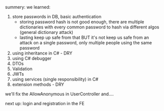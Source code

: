 summery:
we learned: 
1. store passwords in DB, basic authentication
    * storing password hash is not good enough, there are multiple dictionaries with every common password to hash via different algos (general dictionary attack)
    * lasting keep up safe from that BUT it's not keep us safe from an attack on a single password, only multiple people using the same password
2. using inheritance in C# - DRY
3. using C# debugger
4. DTOs
5. Validation
6. JWTs
7. using services (single responsibility) in C# 
8. extension methods - DRY

we'll fix the AllowAnonymous in UserController and....

next up: login and registration in the FE

